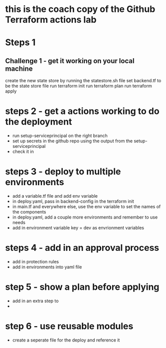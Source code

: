# this is the coach copy of the Github Terraform actions lab

# Steps 1

## Challenge 1 - get it working on your local machine

create the new state store by running the statestore.sh file
set backend.tf to be the state store file
run terraform init
run terraform plan
run terraform apply


# steps 2 - get a actions working to do the deployment
- run setup-serviceprincipal on the right branch
- set up secrets in the github repo using the output from the setup-serviceprincipal
- check it in


# steps 3 - deploy to multiple environments
- add a variable.tf file and add env variable
- in deploy.yaml, pass in backend-config in the terraform init 
- in main.tf and everywhere else, use the env variable to set the names of the components
- in deploy.yaml, add a couple more environments and remember to use needs
- add in environment variable key = dev as envrionment variables 


# steps 4 - add in an approval process
- add in protection rules
- add in environments into yaml file


# step 5 - show a plan before applying
- add in an extra step to 
- 



# step 6 - use reusable modules

- create a seperate file for the deploy and reference it




